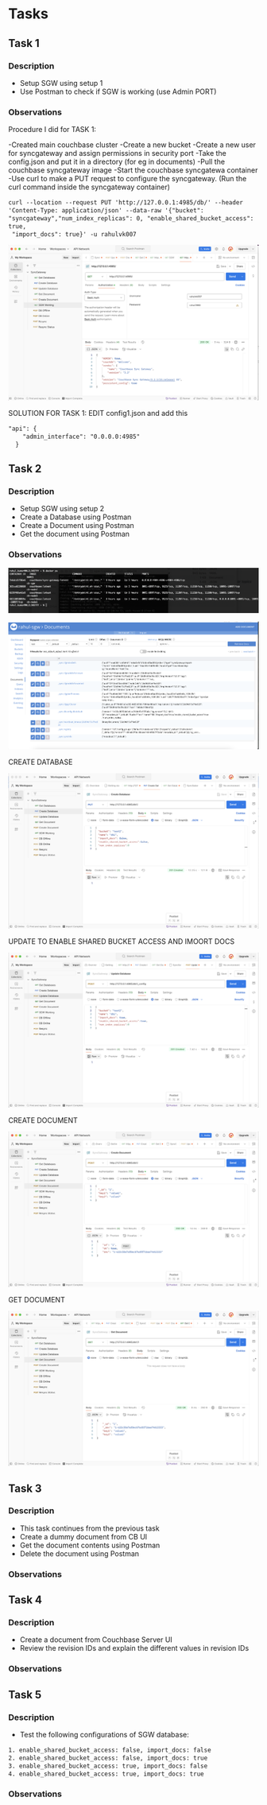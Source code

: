 # Tasks

## Task 1

### Description

- Setup SGW using setup 1
- Use Postman to check if SGW is working (use Admin PORT)

### Observations

Procedure I did for TASK 1:

-Created main couchbase cluster
-Create a new bucket
-Create a new user for syncgateway and assign permissions in security port
-Take the config.json and put it in a directory (for eg in documents)
-Pull the couchbase syncgateway image
-Start the couchbase syncgatewa container
-Use curl to make a PUT request to configure the syncgateway. (Run the curl command inside the syncgateway container)
```
curl --location --request PUT 'http://127.0.0.1:4985/db/' --header 'Content-Type: application/json' --data-raw '{"bucket": "syncgateway","num_index_replicas": 0, "enable_shared_bucket_access": true,
 "import_docs": true}' -u rahulvk007
 ```
![alt text](image-8.png)

SOLUTION FOR TASK 1: EDIT config1.json and add this

```
"api": {
    "admin_interface": "0.0.0.0:4985"
  }
  ```

## Task 2

### Description

- Setup SGW using setup 2
- Create a Database using Postman
- Create a Document using Postman
- Get the document using Postman

### Observations

![alt text](image.png)

![alt text](image-1.png)

CREATE DATABASE

![alt text](image-3.png)

UPDATE TO ENABLE SHARED BUCKET ACCESS AND IMOORT DOCS

![alt text](image-4.png)

CREATE DOCUMENT

![alt text](image-5.png)

GET DOCUMENT

![alt text](image-6.png)


## Task 3

### Description

- This task continues from the previous task
- Create a dummy document from CB UI
- Get the document contents using Postman
- Delete the document using Postman

### Observations

## Task 4

### Description

- Create a document from Couchbase Server UI
- Review the revision IDs and explain the different values in revision IDs

### Observations

## Task 5

### Description

- Test the following configurations of SGW database:

```
1. enable_shared_bucket_access: false, import_docs: false
2. enable_shared_bucket_access: false, import_docs: true
3. enable_shared_bucket_access: true, import_docs: false
4. enable_shared_bucket_access: true, import_docs: true
```

### Observations
